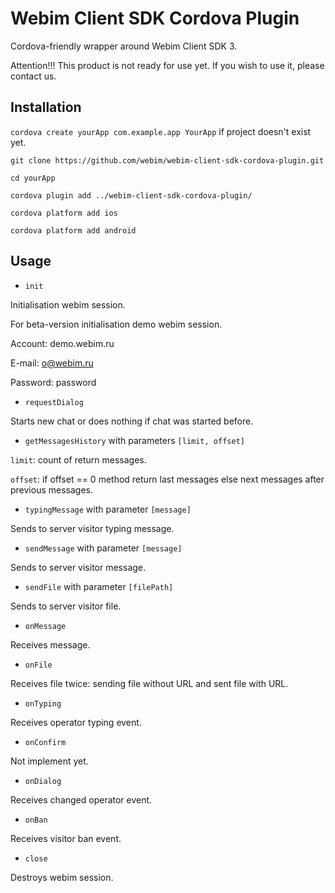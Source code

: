 # Webim Client SDK Cordova Plugin

Cordova-friendly wrapper around Webim Client SDK 3.

Attention!!! This product is not ready for use yet. If you wish to use it, please contact us.

## Installation

`cordova create yourApp com.example.app YourApp` if project doesn't exist yet.

`git clone https://github.com/webim/webim-client-sdk-cordova-plugin.git`

`cd yourApp`

`cordova plugin add ../webim-client-sdk-cordova-plugin/`

`cordova platform add ios`

`cordova platform add android`


## Usage

* `init`

Initialisation webim session.

For beta-version initialisation demo webim session.

Account: demo.webim.ru

E-mail: o@webim.ru

Password: password

* `requestDialog`

Starts new chat or does nothing if chat was started before.

* `getMessagesHistory` with parameters `[limit, offset]`

`limit`: count of return messages.

`offset`: if offset == 0 method return last messages else next messages after previous messages.

* `typingMessage` with parameter `[message]`

Sends to server visitor typing message.

* `sendMessage` with parameter `[message]`

Sends to server visitor message.

* `sendFile` with parameter `[filePath]`

Sends to server visitor file.

* `onMessage`

Receives message.

* `onFile`

Receives file twice: sending file without URL and sent file with URL.

* `onTyping`

Receives operator typing event.

* `onConfirm`

Not implement yet.

* `onDialog`

Receives changed operator event.

* `onBan`

Receives visitor ban event.

* `close`

Destroys webim session.